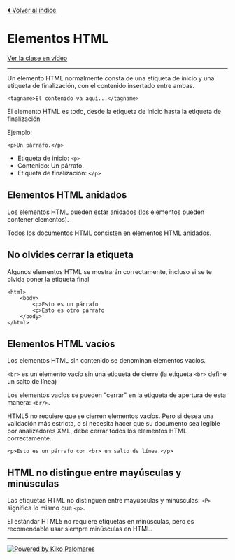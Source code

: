 [⏴ Volver al índice](../../README.md#índice-del-curso)

# Elementos HTML

[Ver la clase en vídeo](https://kikopalomares.com/clases/que-son-los-elementos-en-html)

_____

Un elemento HTML normalmente consta de una etiqueta de inicio y una etiqueta de finalización, con el contenido insertado entre ambas.

    <tagname>El contenido va aquí...</tagname>
El elemento HTML es todo, desde la etiqueta de inicio hasta la etiqueta de finalización

Ejemplo:

    <p>Un párrafo.</p>

- Etiqueta de inicio: `<p>`
- Contenido: Un párrafo.
- Etiqueta de finalización: `</p>`

## Elementos HTML anidados

Los elementos HTML pueden estar anidados (los elementos pueden contener elementos).

Todos los documentos HTML consisten en elementos HTML anidados.

## No olvides cerrar la etiqueta

Algunos elementos HTML se mostrarán correctamente, incluso si se te olvida poner la etiqueta final

    <html>
        <body>
            <p>Esto es un párrafo
            <p>Esto es otro párrafo
        </body>
    </html>

## Elementos HTML vacíos
Los elementos HTML sin contenido se denominan elementos vacíos.

`<br>` es un elemento vacío sin una etiqueta de cierre (la etiqueta `<br>` define un salto de línea)

Los elementos vacíos se pueden "cerrar" en la etiqueta de apertura de esta manera: `<br/>`.

HTML5 no requiere que se cierren elementos vacíos. Pero si desea una validación más estricta, o si necesita hacer que su documento sea legible por analizadores XML, debe cerrar todos los elementos HTML correctamente.

    <p>Esto es un párrafo con <br> un salto de línea.</p>

## HTML no distingue entre mayúsculas y minúsculas
Las etiquetas HTML no distinguen entre mayúsculas y minúsculas: `<P>` significa lo mismo que `<p>`.

El estándar HTML5 no requiere etiquetas en minúsculas, pero es recomendable usar siempre minúsculas en HTML.

------------
[![Powered by Kiko Palomares](https://img.shields.io/badge/-Powered%20by%20Kiko%20Palomares-red)](https://kikopalomares.com/)
